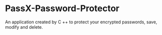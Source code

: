 # PassX-Password-Protector
An application created by C ++ to protect your encrypted passwords, save, modify and delete.
